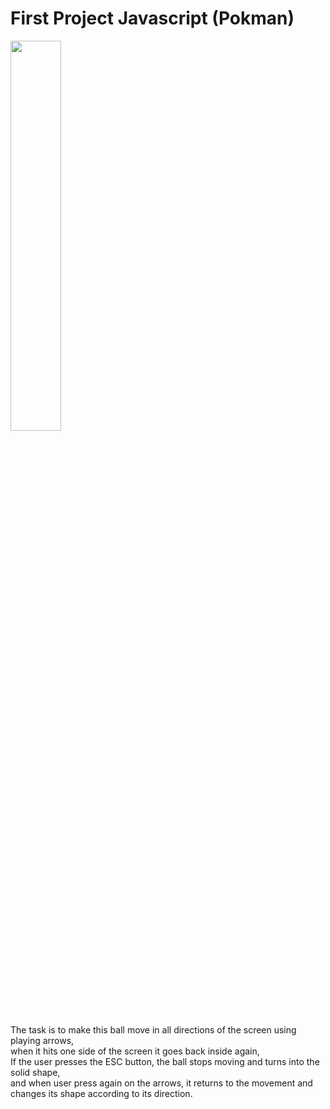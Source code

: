 # First Project Javascript (Pokman)
<img src="https://user-images.githubusercontent.com/93389016/147571240-c8639e7a-945f-4db0-9fa2-2fe3093bc420.png" width="40%" height="40%" >

The task is to make this ball move in all directions of the screen using playing arrows,  
when it hits one side of the screen it goes back inside again,  
If the user presses the ESC button, the ball stops moving and turns into the solid shape,  
and when user press again on the arrows, it returns to the movement and changes its shape according to its direction.
